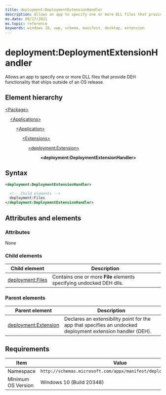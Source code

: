 ```yaml
---
title: deployment:DeploymentExtensionHandler
description: Allows an app to specify one or more DLL files that provide DEH functionality that ships outside of an OS release.
ms.date: 09/17/2021
ms.topic: reference
keywords: windows 10, uwp, schema, manifest, desktop, extension 
---
```


# deployment:DeploymentExtensionHandler

Allows an app to specify one or more DLL files that provide DEH functionality that ships outside of an OS release.

## Element hierarchy

[\<Package\>](element-package.md)

&nbsp;&nbsp;&nbsp;&nbsp;[\<Applications\>](element-applications.md)

&nbsp;&nbsp;&nbsp;&nbsp; &nbsp;&nbsp;&nbsp;&nbsp;[\<Application\>](element-application.md)

&nbsp;&nbsp;&nbsp;&nbsp; &nbsp;&nbsp;&nbsp;&nbsp; &nbsp;&nbsp;&nbsp;&nbsp;[\<Extensions\>](element-1-extensions.md)

&nbsp;&nbsp;&nbsp;&nbsp; &nbsp;&nbsp;&nbsp;&nbsp; &nbsp;&nbsp;&nbsp;&nbsp; &nbsp;&nbsp;&nbsp;&nbsp;[\<deployment:Extension\>](element-deployment-extension.md)

&nbsp;&nbsp;&nbsp;&nbsp; &nbsp;&nbsp;&nbsp;&nbsp; &nbsp;&nbsp;&nbsp;&nbsp; &nbsp;&nbsp;&nbsp;&nbsp; &nbsp;&nbsp;&nbsp;&nbsp; &nbsp;&nbsp;&nbsp;&nbsp;**\<deployment:DeploymentExtensionHandler\>**



## Syntax

```xml
<deployment:DeploymentExtensionHandler>

  <!-- Child elements -->
  deployment:Files
</deployment:DeploymentExtensionHandler>
```

## Attributes and elements

### Attributes

None

### Child elements

| Child element | Description |
|-|-|
| [deployment:Files](element-deployment-files.md) | Contains one or more **File** elements specifying undocked DEH dlls. |

### Parent elements

| Parent element | Description |
|-|-|
| [deployment:Extension](element-deployment-extension.md) | Declares an extensibility point for the app that specifies an undocked deployment extension handler (DEH). |




## Requirements

| Item  | Value  |
|--|--|
| Namespace | `http://schemas.microsoft.com/appx/manifest/deployment/windows10` |
| Minimum OS Version | Windows 10 (Build 20348) |
